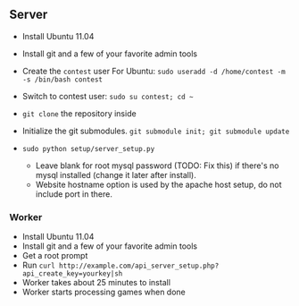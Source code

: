 ## Server

* Install Ubuntu 11.04
* Install git and a few of your favorite admin tools
* Create the `contest` user
    For Ubuntu: `sudo useradd -d /home/contest -m -s /bin/bash contest`
* Switch to contest user: `sudo su contest; cd ~`
* `git clone` the repository inside
* Initialize the git submodules. `git submodule init; git submodule update`
* `sudo python setup/server_setup.py`

    * Leave blank for root mysql password (TODO: Fix this) if there's no mysql installed (change it later after install).
    * Website hostname option is used by the apache host setup, do not include port in there.

### Worker
* Install Ubuntu 11.04
* Install git and a few of your favorite admin tools
* Get a root prompt
* Run `curl http://example.com/api_server_setup.php?api_create_key=yourkey|sh`
* Worker takes about 25 minutes to install
* Worker starts processing games when done